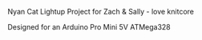  Nyan Cat Lightup Project 
   for Zach & Sally
    - love knitcore
    
  Designed for an Arduino Pro Mini 5V ATMega328

